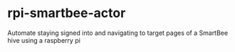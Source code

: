 # rpi-smartbee-actor
Automate staying signed into and navigating to target pages of a SmartBee hive using a raspberry pi
